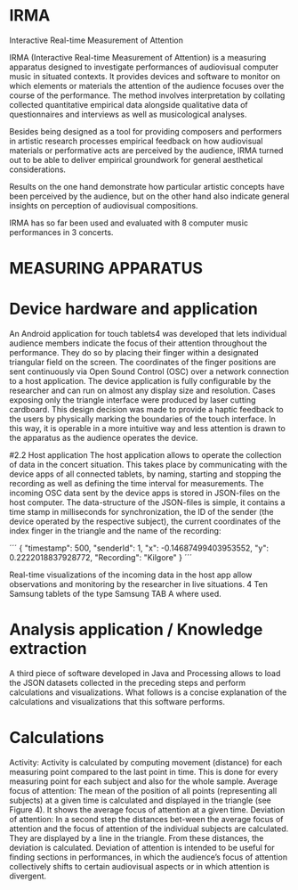 # IRMA
Interactive Real-time Measurement of Attention

IRMA (Interactive Real-time Measurement of Attention) is a measuring apparatus designed to investigate performances of audiovisual computer music in situated contexts. It provides devices and software to monitor on which elements or materials the attention of the audience focuses over the course of the performance. The method involves interpretation by collating collected quantitative empirical data alongside qualitative data of questionnaires and interviews as well as musicological analyses. 

Besides being designed as a tool for providing composers and performers in artistic research processes empirical feedback on how audiovisual materials or performative acts are perceived by the audience, IRMA turned out to be able to deliver empirical groundwork for general aesthetical considerations. 

Results on the one hand demonstrate how particular artistic concepts have been perceived by the audience, but on the other hand also indicate general insights on perception of audiovisual compositions. 

IRMA has so far been used and evaluated with 8 computer music performances in 3 concerts.

# MEASURING APPARATUS

# Device hardware and application

An Android application for touch tablets4 was developed
that lets individual audience members indicate the focus of
their attention throughout the performance. They do so by
placing their finger within a designated triangular field on
the screen. The coordinates of the finger positions are sent
continuously via Open Sound Control (OSC) over a
network connection to a host application. The device application
is fully configurable by the researcher and can
run on almost any display size and resolution.
Cases exposing only the triangle interface were produced
by laser cutting cardboard. This design decision was made
to provide a haptic feedback to the users by physically
marking the boundaries of the touch interface. In this way,
it is operable in a more intuitive way and less attention is
drawn to the apparatus as the audience operates the device.

#2.2 Host application
The host application allows to operate the collection of
data in the concert situation. This takes place by communicating
with the device apps of all connected tablets, by
naming, starting and stopping the recording as well as defining
the time interval for measurements. The incoming
OSC data sent by the device apps is stored in JSON-files
on the host computer. The data-structure of the JSON-files
is simple, it contains a time stamp in milliseconds for synchronization,
the ID of the sender (the device operated by
the respective subject), the current coordinates of the index
finger in the triangle and the name of the recording:

´´´
{
  "timestamp": 500,
  "senderId": 1,
  "x": -0.14687499403953552,
  "y": 0.2222018837928772,
  "Recording": "Kilgore"
}
´´´

Real-time visualizations of the incoming data in the host
app allow observations and monitoring by the researcher
in live situations.
4 Ten Samsung tablets of the type Samsung TAB A where used.

# Analysis application / Knowledge extraction
A third piece of software developed in Java and Processing
allows to load the JSON datasets collected in the preceding
steps and perform calculations and visualizations. What
follows is a concise explanation of the calculations and visualizations
that this software performs.

# Calculations
Activity: Activity is calculated by computing movement
(distance) for each measuring point compared to the last
point in time. This is done for every measuring point for
each subject and also for the whole sample.
Average focus of attention: The mean of the position of
all points (representing all subjects) at a given time is calculated
and displayed in the triangle (see Figure 4). It
shows the average focus of attention at a given time.
Deviation of attention: In a second step the distances
bet-ween the average focus of attention and the focus of
attention of the individual subjects are calculated. They are
displayed by a line in the triangle. From these distances,
the deviation is calculated. Deviation of attention is
intended to be useful for finding sections in performances,
in which the audience’s focus of attention collectively
shifts to certain audiovisual aspects or in which attention
is divergent.

